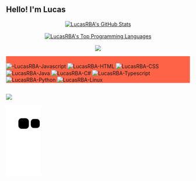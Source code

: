 ## Hello! I'm Lucas 

<div align="center" >
  <a href="https://github.com/LucasRBA/">
</div>
  
<div align="center" > 
  <img  align="center" alt="LucasRBA's GitHub Stats" src="https://github-readme-stats.vercel.app/api?username=LucasRBA&show_icons=true&theme=synthwave" /> 
</div>
<div align="center">
  <p>                                                </p>
  <p>                                                </p>
</div>  
<div align="center"> 
  
  <img align="center" alt="LucasRBA's Top Programming Languages" src="https://github-readme-stats.vercel.app/api/top-langs/?username=LucasRBA&theme=synthwave&exclude_repo=Modelomachinelearning-Covid-19,Desafios-algoritmo-python,SQL-NoSQL-DIO"/></a> 
</div>

<div align="center">
  <p>                                                </p>
  <p>                                                </p>
</div>  
<div align="center" >
  
 <img align="center" src="https://github-readme-stats.vercel.app/api/wakatime?username=LucasRBA&theme=synthwave" />
</div>

<div align="center">
  <p>                                                </p>
  <p>                                                </p>
</div>  

<div style="background-color:rgba(255, 99, 71);" style="display: inline_block"><br>
  
  <img align="center" alt="-LucasRBA-Javascript" height="30" width="40" src="https://cdn.jsdelivr.net/gh/devicons/devicon/icons/javascript/javascript-original.svg" /> 
  <img align="center" alt="LucasRBA-HTML" height="30" width="40"  src="https://cdn.jsdelivr.net/gh/devicons/devicon/icons/html5/html5-original-wordmark.svg" />
  <img align="center" alt="LucasRBA-CSS" height="30" width="40"  src="https://cdn.jsdelivr.net/gh/devicons/devicon/icons/css3/css3-original-wordmark.svg" />
  <img align="center" alt="LucasRBA-Java" height="30" width="40" src="https://cdn.jsdelivr.net/gh/devicons/devicon/icons/java/java-original.svg" />
  <img align="center" alt="LucasRBA-C#" height="30" width="40" src="https://cdn.jsdelivr.net/gh/devicons/devicon/icons/csharp/csharp-original.svg" />
  <img align="center" alt="LucasRBA-Typescript" height="30" width="40" src="https://cdn.jsdelivr.net/gh/devicons/devicon/icons/typescript/typescript-original.svg" />          
  <img align="center" alt="LucasRBA-Python" height="30" width="40" src="https://cdn.jsdelivr.net/gh/devicons/devicon/icons/python/python-original.svg" />
  <img align="center" alt="LucasRBA-Linux" height="30" width="40" src="https://cdn.jsdelivr.net/gh/devicons/devicon/icons/linux/linux-original.svg" />
 
  
</div>

##

<div> 
  <a href="https://www.linkedin.com/in/lucas-rafael-bueno-de-arantes-4869b1216//" target="_blank"><img src="https://img.shields.io/badge/-LinkedIn-%230077B5?style=for-the-badge&logo=linkedin&logoColor=white" target="_blank"></a> 
 
  ![Snake animation](https://github.com/LucasRBA/LucasRBA/blob/output/github-contribution-grid-snake.svg)
 
</div>
